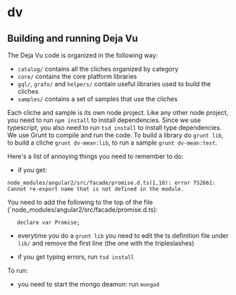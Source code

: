 dv
==

Building and running Deja Vu
----------------------------

The Deja Vu code is organized in the following way:

- `catalog/` contains all the cliches organized by category
- `core/` contains the core platform libraries
- `gql/`, `grafo/` and `helpers/` contain useful libraries used to build the
   cliches
- `samples/` contains a set of samples that use the cliches

Each cliche and sample is its own node project. Like any other node project, you need to run
`npm install` to install dependencies. Since we use typescript, you also need to run
`tsd install` to install type dependencies. We use Grunt to compile and run the code. To build
a library do `grunt lib`, to build a cliche `grunt dv-mean:lib`, to run a sample
`grunt dv-mean:test`.


Here's a list of annoying things you need to remember to do:

- if you get:
```
node_modules/angular2/src/facade/promise.d.ts(1,10): error TS2661: Cannot re-export name that is not defined in the module.
```
You need to add the following to the top of the file (`node_modules/angular2/src/facade/promise.d.ts):
```
   declare var Promise;
```
- everytime you do a `grunt lib` you need to edit the ts definition file
under `lib/` and remove the first line (the one with the tripleslashes)

- if you get typing errors, run `tsd install`


To run:
- you need to start the mongo deamon: run `mongod`
